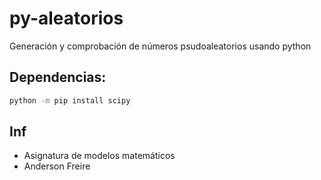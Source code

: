 # py-aleatorios
Generación y comprobación de números psudoaleatorios usando python
## Dependencias:
~~~Bash
python -m pip install scipy
~~~

## Inf
- Asignatura de modelos matemáticos
- Anderson Freire
